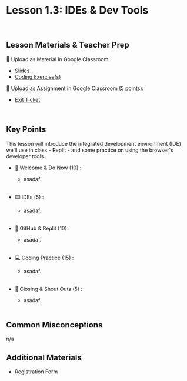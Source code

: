 # Lesson 1.3: IDEs & Dev Tools

<br>

## Lesson Materials & Teacher Prep

📖 Upload as Material in Google Classroom:
- [Slides](https://docs.google.com/presentation/d/1Cto6KrtcS8IN7qHeR-olOwXsyji2r7B9nBmnpQRe7hs/edit?usp=sharing)
- [Coding Exercise(s)](https://github.com/CN-Curriculum/int-u1l3-23-24-student-exercises)

📝 Upload as Assignment in Google Classroom (5 points):
- [Exit Ticket](https://forms.gle/maHRBfZMZQPj2aJ48)

<br>

## Key Points
This lesson will introduce the integrated development environment (IDE) we'll use in class - Replit - and some practice on using the browser's developer tools.


- 👋 Welcome & Do Now (10) : 
    - asadaf.<br><br>

- ⌨️ IDEs (5) :
    - asadaf.<br><br>

- 👾 GitHub & Replit (10) : 
    - asadaf.<br><br>

- 💻 Coding Practice (15) : 
    - asadaf.<br><br>

- 🎉 Closing & Shout Outs (5) :
    - asadaf.<br><br>


## Common Misconceptions
n/a

## Additional Materials
- Registration Form
